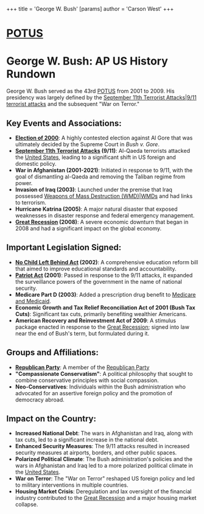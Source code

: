 +++
 title = 'George W. Bush'
[params]
	author = 'Carson West'
+++
# [POTUS](./../potus/)
# George W. Bush: AP US History Rundown

George W. Bush served as the 43rd [POTUS](./../potus/) from 2001 to 2009. His presidency was largely defined by the [September 11th Terrorist Attacks|9/11 terrorist attacks](./../september-11th-terrorist-attacks|9/11-terrorist-attacks/) and the subsequent "War on Terror."

## Key Events and Associations:

*   **[Election of 2000](./../election-of-2000/)**: A highly contested election against Al Gore that was ultimately decided by the Supreme Court in *Bush v. Gore*.
*   **[September 11th Terrorist Attacks](./../september-11th-terrorist-attacks/) (9/11)**: Al-Qaeda terrorists attacked the [United States](./../united-states/), leading to a significant shift in US foreign and domestic policy.
*   **War in Afghanistan (2001-2021)**: Initiated in response to 9/11, with the goal of dismantling al-Qaeda and removing the Taliban regime from power.
*   **Invasion of Iraq (2003)**: Launched under the premise that Iraq possessed [Weapons of Mass Destruction (WMD)|WMDs](./../weapons-of-mass-destruction-(wmd)|wmds/) and had links to terrorism.
*   **Hurricane Katrina (2005)**: A major natural disaster that exposed weaknesses in disaster response and federal emergency management.
*   **[Great Recession](./../great-recession/) (2008)**: A severe economic downturn that began in 2008 and had a significant impact on the global economy.

## Important Legislation Signed:

*   **[No Child Left Behind Act](./../no-child-left-behind-act/) (2002)**: A comprehensive education reform bill that aimed to improve educational standards and accountability.
*   **[Patriot Act](./../patriot-act/) (2001)**: Passed in response to the 9/11 attacks, it expanded the surveillance powers of the government in the name of national security.
*   **Medicare Part D (2003)**: Added a prescription drug benefit to [Medicare and Medicaid](./../medicare-and-medicaid/).
*   **Economic Growth and Tax Relief Reconciliation Act of 2001 (Bush Tax Cuts)**: Significant tax cuts, primarily benefiting wealthier Americans.
*   **American Recovery and Reinvestment Act of 2009**: A stimulus package enacted in response to the [Great Recession](./../great-recession/); signed into law near the end of Bush's term, but formulated during it.

## Groups and Affiliations:

*   **[Republican Party](./../republican-party/)**: A member of the [Republican Party](./../republican-party/)
*   **"Compassionate Conservatism"**: A political philosophy that sought to combine conservative principles with social compassion.
*   **Neo-Conservatives**: Individuals within the Bush administration who advocated for an assertive foreign policy and the promotion of democracy abroad.

## Impact on the Country:

*   **Increased National Debt**: The wars in Afghanistan and Iraq, along with tax cuts, led to a significant increase in the national debt.
*   **Enhanced Security Measures**: The 9/11 attacks resulted in increased security measures at airports, borders, and other public spaces.
*   **Polarized Political Climate**: The Bush administration's policies and the wars in Afghanistan and Iraq led to a more polarized political climate in the [United States](./../united-states/).
*   **War on Terror**: The "War on Terror" reshaped US foreign policy and led to military interventions in multiple countries.
*   **Housing Market Crisis**: Deregulation and lax oversight of the financial industry contributed to the [Great Recession](./../great-recession/) and a major housing market collapse.
